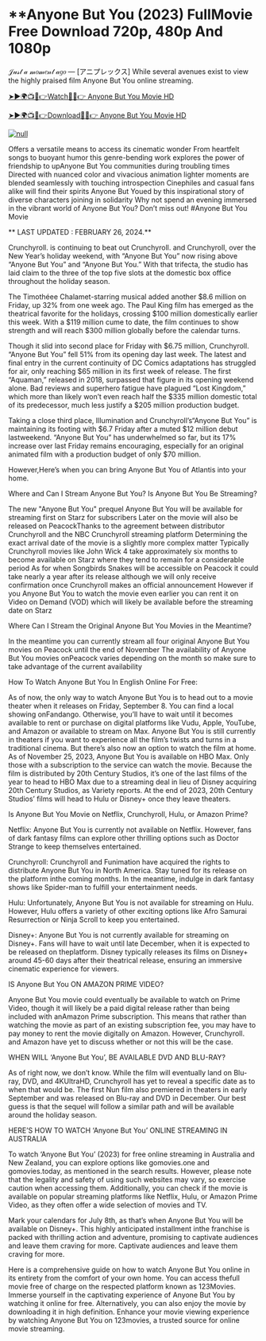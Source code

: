 <h1>**Anyone But You (2023) FullMovie Free Download 720p, 480p And 1080p</h1>
𝒥𝓊𝓈𝓉 𝒶 𝓂𝑜𝓂𝑒𝓃𝓉 𝒶𝑔𝑜 — [アニプレックス] While several avenues exist to view the highly praised film Anyone But You online streaming.

[➤►🌍📺📱👉Watch🔴✅👉 Anyone But You Movie HD](https://flixstreamovie.com/en/movie/1072790/anyone-but-you)

[➤►🌍📺📱👉Download🔴✅👉 Anyone But You Movie HD](https://flixstreamovie.com/en/movie/1072790/anyone-but-you)

<p dir="auto"><a href="https://flixstreamovie.com/en/movie/1072790/anyone-but-you" rel="nofollow"><img src="https://static.wixstatic.com/media/855a25_043b5abeb4ae4d35ac003198e7fe56ed~mv2.gif" alt="null"></a></p>

Offers a versatile means to access its cinematic wonder From heartfelt songs to buoyant humor this genre-bending work explores the power of friendship to upAnyone But You communities during troubling times Directed with nuanced color and vivacious animation lighter moments are blended seamlessly with touching introspection Cinephiles and casual fans alike will find their spirits Anyone But Youed by this inspirational story of diverse characters joining in solidarity Why not spend an evening immersed in the vibrant world of Anyone But You? Don’t miss out! #Anyone But You Movie

** LAST UPDATED : FEBRUARY 26, 2024.**

Crunchyroll. is continuing to beat out Crunchyroll. and Crunchyroll, over the New Year’s holiday weekend, with “Anyone But You” now rising above “Anyone But You” and “Anyone But You.” With that trifecta, the studio has laid claim to the three of the top five slots at the domestic box office throughout the holiday season.

The Timothéee Chalamet-starring musical added another $8.6 million on Friday, up 32% from one week ago. The Paul King film has emerged as the theatrical favorite for the holidays, crossing $100 million domestically earlier this week. With a $119 million cume to date, the film continues to show strength and will reach $300 million globally before the calendar turns.

Though it slid into second place for Friday with $6.75 million, Crunchyroll. “Anyone But You” fell 51% from its opening day last week. The latest and final entry in the current continuity of DC Comics adaptations has struggled for air, only reaching $65 million in its first week of release. The first “Aquaman,” released in 2018, surpassed that figure in its opening weekend alone. Bad reviews and superhero fatigue have plagued “Lost Kingdom,” which more than likely won’t even reach half the $335 million domestic total of its predecessor, much less justify a $205 million production budget.

Taking a close third place, Illumination and Crunchyroll’s“Anyone But You” is maintaining its footing with $6.7 Friday after a muted $12 million debut lastweekend. “Anyone But You” has underwhelmed so far, but its 17% increase over last Friday remains encouraging, especially for an original animated film with a production budget of only $70 million.

However,Here’s when you can bring Anyone But You of Atlantis into your home.

Where and Can I Stream Anyone But You? Is Anyone But You Be Streaming?

The new "Anyone But You" prequel Anyone But You will be available for streaming first on Starz for subscribers Later on the movie will also be released on PeacockThanks to the agreement between distributor Crunchyroll and the NBC Crunchyroll streaming platform Determining the exact arrival date of the movie is a slightly more complex matter Typically Crunchyroll movies like John Wick 4 take approximately six months to become available on Starz where they tend to remain for a considerable period As for when Songbirds Snakes will be accessible on Peacock it could take nearly a year after its release although we will only receive confirmation once Crunchyroll makes an official announcement However if you Anyone But You to watch the movie even earlier you can rent it on Video on Demand (VOD) which will likely be available before the streaming date on Starz

Where Can I Stream the Original Anyone But You Movies in the Meantime?

In the meantime you can currently stream all four original Anyone But You movies on Peacock until the end of November The availability of Anyone But You movies onPeacock varies depending on the month so make sure to take advantage of the current availability

How To Watch Anyone But You In English Online For Free:

As of now, the only way to watch Anyone But You is to head out to a movie theater when it releases on Friday, September 8. You can find a local showing onFandango. Otherwise, you’ll have to wait until it becomes available to rent or purchase on digital platforms like Vudu, Apple, YouTube, and Amazon or available to stream on Max. Anyone But You is still currently in theaters if you want to experience all the film’s twists and turns in a traditional cinema. But there’s also now an option to watch the film at home. As of November 25, 2023, Anyone But You is available on HBO Max. Only those with a subscription to the service can watch the movie. Because the film is distributed by 20th Century Studios, it’s one of the last films of the year to head to HBO Max due to a streaming deal in lieu of Disney acquiring 20th Century Studios, as Variety reports. At the end of 2023, 20th Century Studios’ films will head to Hulu or Disney+ once they leave theaters.

Is Anyone But You Movie on Netflix, Crunchyroll, Hulu, or Amazon Prime?

Netflix: Anyone But You is currently not available on Netflix. However, fans of dark fantasy films can explore other thrilling options such as Doctor Strange to keep themselves entertained.

Crunchyroll: Crunchyroll and Funimation have acquired the rights to distribute Anyone But You in North America. Stay tuned for its release on the platform inthe coming months. In the meantime, indulge in dark fantasy shows like Spider-man to fulfill your entertainment needs.

Hulu: Unfortunately, Anyone But You is not available for streaming on Hulu. However, Hulu offers a variety of other exciting options like Afro Samurai Resurrection or Ninja Scroll to keep you entertained.

Disney+: Anyone But You is not currently available for streaming on Disney+. Fans will have to wait until late December, when it is expected to be released on theplatform. Disney typically releases its films on Disney+ around 45-60 days after their theatrical release, ensuring an immersive cinematic experience for viewers.

IS Anyone But You ON AMAZON PRIME VIDEO?

Anyone But You movie could eventually be available to watch on Prime Video, though it will likely be a paid digital release rather than being included with anAmazon Prime subscription. This means that rather than watching the movie as part of an existing subscription fee, you may have to pay money to rent the movie digitally on Amazon. However, Crunchyroll. and Amazon have yet to discuss whether or not this will be the case.

WHEN WILL ‘Anyone But You’, BE AVAILABLE DVD AND BLU-RAY?

As of right now, we don’t know. While the film will eventually land on Blu-ray, DVD, and 4KUltraHD, Crunchyroll has yet to reveal a specific date as to when that would be. The first Nun film also premiered in theaters in early September and was released on Blu-ray and DVD in December. Our best guess is that the sequel will follow a similar path and will be available around the holiday season.

HERE’S HOW TO WATCH ‘Anyone But You’ ONLINE STREAMING IN AUSTRALIA

To watch ‘Anyone But You’ (2023) for free online streaming in Australia and New Zealand, you can explore options like gomovies.one and gomovies.today, as mentioned in the search results. However, please note that the legality and safety of using such websites may vary, so exercise caution when accessing them. Additionally, you can check if the movie is available on popular streaming platforms like Netflix, Hulu, or Amazon Prime Video, as they often offer a wide selection of movies and TV.

Mark your calendars for July 8th, as that’s when Anyone But You will be available on Disney+. This highly anticipated installment inthe franchise is packed with thrilling action and adventure, promising to captivate audiences and leave them craving for more. Captivate audiences and leave them craving for more.

Here is a comprehensive guide on how to watch Anyone But You online in its entirety from the comfort of your own home. You can access thefull movie free of charge on the respected platform known as 123Movies. Immerse yourself in the captivating experience of Anyone But You by watching it online for free. Alternatively, you can also enjoy the movie by downloading it in high definition. Enhance your movie viewing experience by watching Anyone But You on 123movies, a trusted source for online movie streaming.

